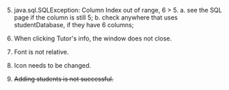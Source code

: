 5. java.sql.SQLException: Column Index out of range, 6 > 5.
    a. see the SQL page if the column is still 5;
    b. check anywhere that uses studentDatabase, if they have 6 columns;

4. When clicking Tutor's info, the window does not close.

3. Font is not relative.

2. Icon needs to be changed.

1. ~~Adding students is not successful.~~
